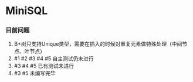 # MiniSQL

### 目前问题
1. B+树只支持Unique类型，需要在插入的时候对重复元素做特殊处理（中间节点、叶节点）
2. #1 #2 #3 #4 #5 自主测试仍未进行
3. #3 #4 #5 已有测试未进行
4. #3 #5 未编写完毕
